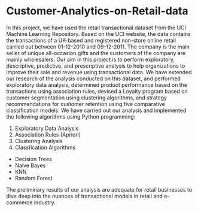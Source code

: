 # Customer-Analytics-on-Retail-data

In this project, we have used the retail transactional dataset from the UCI Machine Learning Repository. Based on the UCI website, the data contains the transactions of a UK-based and registered non-store online retail carried out between 01-12-2010 and 09-12-2011. The company is the main seller of unique all-occasion gifts and the customers of the company are mainly wholesalers. Our aim in this project is to perform exploratory, descriptive, predictive, and prescriptive analysis to help organizations to improve their sale and revenue using transactional data. We have extended our research of the analysis conducted on this dataset, and performed exploratory data analysis, determined product performance based on the transactions using association rules, devised a Loyalty program based on customer segmentation using clustering algorithms, and strategy recommendations for customer retention using five comparative classification models. We have carried out our analysis and implemented the following algorithms using Python programming:

1. Exploratory Data Analysis
1. Association Rules (Apriori)
1. Clustering Analysis
1. Classfication Algorithms


  - Decision Trees
  - Naive Bayes
  - KNN
  - Random Forest

The preliminary results of our analysis are adequate for retail businesses to dive deep into the nuances of transactional models in retail and e-commerce industry.
